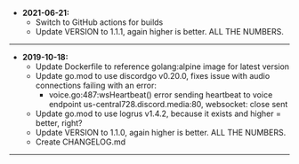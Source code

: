 * **2021-06-21:**
    * Switch to GitHub actions for builds
    * Update VERSION to 1.1.1, again higher is better. ALL THE NUMBERS.
---
* **2019-10-18:**
    * Update Dockerfile to reference golang:alpine image for latest version
    * Update go.mod to use discordgo v0.20.0, fixes issue with audio connections failing with an error:
        * voice.go:487:wsHeartbeat() error sending heartbeat to voice endpoint us-central728.discord.media:80, websocket: close sent
    * Update go.mod to use logrus v1.4.2, because it exists and higher = better, right?
    * Update VERSION to 1.1.0, again higher is better. ALL THE NUMBERS.
    * Create CHANGELOG.md
---
